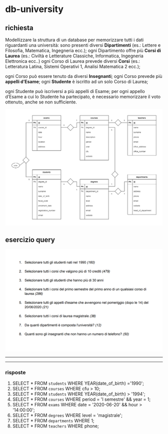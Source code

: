 # db-university

## richiesta

Modellizzare la struttura di un database per memorizzare tutti i dati riguardanti una università:
sono presenti diversi **Dipartimenti** (es.: Lettere e Filosofia, Matematica, Ingegneria ecc.);
ogni Dipartimento offre più **Corsi di Laurea** (es.: Civiltà e Letterature Classiche, Informatica, Ingegneria Elettronica ecc..)
ogni Corso di Laurea prevede diversi **Corsi** (es.: Letteratura Latina, Sistemi Operativi 1, Analisi Matematica 2 ecc.);

ogni Corso può essere tenuto da diversi **Insegnanti**;
ogni Corso prevede più **appelli d’Esame**;
ogni **Studente** è iscritto ad un solo Corso di Laurea;

ogni Studente può iscriversi a più appelli di Esame;
per ogni appello d’Esame a cui lo Studente ha partecipato, è necessario memorizzare il voto ottenuto, anche se non sufficiente. 

![Alt text](img_university/university.png)

## esercizio query 
![Alt text](<img_university/Screenshot 2024-01-22 154309.png>)

<hr>
<hr>

### risposte 

1) SELECT * FROM `students` WHERE YEAR(date_of_birth) ='1990';
2) SELECT * FROM `courses` WHERE cfu > 10;
3) SELECT * FROM `students` WHERE YEAR(date_of_birth) > '1994';
4) SELECT * FROM `courses` WHERE period = 'I semestre' && year = 1;
5) SELECT * FROM `exams` WHERE date = '2020-06-20' && hour > '14:00:00';
6) SELECT * FROM `degrees` WHERE level = 'magistrale';
7) SELECT * FROM `departments` WHERE 1;
7) SELECT * FROM `teachers` WHERE phone;
